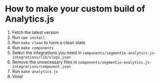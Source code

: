 # How to make your custom build of Analytics.js

1. Fetch the latest version
1. Run `npm install`
1. Run `make clean` to have a clean state
1. Run `make components`
1. Select the integrations you need in `components/segmentio-analytics.js-integrations/lib/slugs.json`
1. Remove the unnecessary files in `components/segmentio-analytics.js-integrations/component.json`
1. Run `make analytics.js`
1. Voila!
